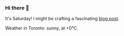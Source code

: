 ### Hi there :wave:

It's Saturday! I might be crafting a fascinating [blog post](https://www.benjaminwuethrich.dev).

Weather in Toronto: sunny, at +0°C.
